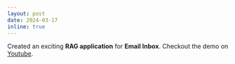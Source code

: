 ```yaml
---
layout: post
date: 2024-03-17
inline: true
---
```


Created an exciting <b>RAG application</b> for <b>Email Inbox</b>. Checkout the demo on <a class="news-title" href="https://www.youtube.com/clip/UgkxHYq3OvYcU6etWvox2hFyHz1Vu6dcSQ6v"> Youtube</a>.